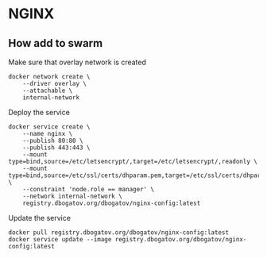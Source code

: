 # NGINX 

## How add to swarm

Make sure that overlay network is created

```
docker network create \
	--driver overlay \
	--attachable \
	internal-network
```

Deploy the service

```
docker service create \
	--name nginx \
	--publish 80:80 \
	--publish 443:443 \
	--mount type=bind,source=/etc/letsencrypt/,target=/etc/letsencrypt/,readonly \
	--mount type=bind,source=/etc/ssl/certs/dhparam.pem,target=/etc/ssl/certs/dhparam.pem,readonly \
	--constraint 'node.role == manager' \
	--network internal-network \
	registry.dbogatov.org/dbogatov/nginx-config:latest
```

Update the service

```
docker pull registry.dbogatov.org/dbogatov/nginx-config:latest
docker service update --image registry.dbogatov.org/dbogatov/nginx-config:latest
```

